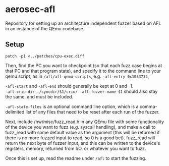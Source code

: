 # aerosec-afl

Repository for setting up an architecture independent fuzzer based on AFL in an instance of the QEmu codebase.

## Setup

```
patch -p1 <../patches/cpu-exec.diff
```

Then, find the PC you want to checkpoint (so that each fuzz case begins at that PC and that program state), 
and specify it to the command line to your qemu script, as in `/afl/afl-qemu-scripts`, e.g. `-afl-entry 0x1033734`, 

`-afl-start` and `-afl-end` should generally be kept at 0 and -1.  
`-afl-criu-dir ./syncdir/$1/criu/ -afl-fuzzer-name $1` should also stay the same, and must be included. 

`-afl-state-files` is an optional command line option, which is a comma-delimited list of any files 
that need to be reset after each run of the fuzzer.

Next, include /hw/misc/fuzz_read.h in any QEmu file with some functionality of the device you want to 
fuzz (e.g. syscall handling), and make a call to fuzz_read with some default value as the argument 
(this will be returned if there is no more fuzzed input to read, so 0 is a good bet). fuzz_read will return 
the next byte of fuzzer input, and this can be written to the device's registers, memory, returned from 
I/O, or whatever you want to fuzz.

Once this is set up, read the readme under `/afl` to start the fuzzing. 

